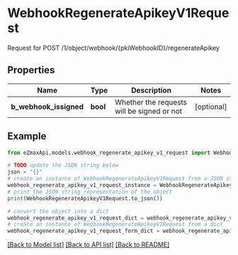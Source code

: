 # WebhookRegenerateApikeyV1Request

Request for POST /1/object/webhook/{pkiWebhookID}/regenerateApikey

## Properties

Name | Type | Description | Notes
------------ | ------------- | ------------- | -------------
**b_webhook_issigned** | **bool** | Whether the requests will be signed or not | [optional] 

## Example

```python
from eZmaxApi.models.webhook_regenerate_apikey_v1_request import WebhookRegenerateApikeyV1Request

# TODO update the JSON string below
json = "{}"
# create an instance of WebhookRegenerateApikeyV1Request from a JSON string
webhook_regenerate_apikey_v1_request_instance = WebhookRegenerateApikeyV1Request.from_json(json)
# print the JSON string representation of the object
print(WebhookRegenerateApikeyV1Request.to_json())

# convert the object into a dict
webhook_regenerate_apikey_v1_request_dict = webhook_regenerate_apikey_v1_request_instance.to_dict()
# create an instance of WebhookRegenerateApikeyV1Request from a dict
webhook_regenerate_apikey_v1_request_form_dict = webhook_regenerate_apikey_v1_request.from_dict(webhook_regenerate_apikey_v1_request_dict)
```
[[Back to Model list]](../README.md#documentation-for-models) [[Back to API list]](../README.md#documentation-for-api-endpoints) [[Back to README]](../README.md)


